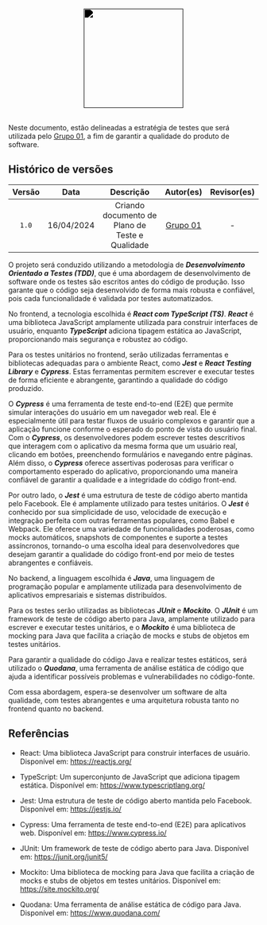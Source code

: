 <br/>

<div style="display: flex; flex-direction: column; justify-content: center; align-items:center;">
    <img src="https://dansousamelo.github.io/RQ_ISP/assets/backlog/BACKLOG-ICON.png" width="200" height="200" style="filter: brightness(0%);"ss />
</div>

<br/>

Neste documento, estão delineadas a estratégia de testes que será utilizada pelo [Grupo 01](/grupos/grupo_01?id=integrantes-do-grupo), a fim de garantir a qualidade do produto de software.

## Histórico de versões

| Versão |    Data    |              Descrição               |                      Autor(es)                       | Revisor(es) |
| :----: | :--------: | :----------------------------------: | :--------------------------------------------------: | :---------: |
| `1.0`  | 16/04/2024 | Criando documento de Plano de Teste e Qualidade | [Grupo 01](/grupos/grupo_01?id=integrantes-do-grupo) |      -      |

O projeto será conduzido utilizando a metodologia de **_Desenvolvimento Orientado a Testes (TDD)_**, que é uma abordagem de desenvolvimento de software onde os testes são escritos antes do código de produção. Isso garante que o código seja desenvolvido de forma mais robusta e confiável, pois cada funcionalidade é validada por testes automatizados.

No frontend, a tecnologia escolhida é **_React com TypeScript (TS)_**. **_React_** é uma biblioteca JavaScript amplamente utilizada para construir interfaces de usuário, enquanto **_TypeScript_** adiciona tipagem estática ao JavaScript, proporcionando mais segurança e robustez ao código.

Para os testes unitários no frontend, serão utilizadas ferramentas e bibliotecas adequadas para o ambiente React, como **_Jest_** e **_React Testing Library_** e **_Cypress_**. Estas ferramentas permitem escrever e executar testes de forma eficiente e abrangente, garantindo a qualidade do código produzido.

O **_Cypress_** é uma ferramenta de teste end-to-end (E2E) que permite simular interações do usuário em um navegador web real. Ele é especialmente útil para testar fluxos de usuário complexos e garantir que a aplicação funcione conforme o esperado do ponto de vista do usuário final. Com o **_Cypress_**, os desenvolvedores podem escrever testes descritivos que interagem com o aplicativo da mesma forma que um usuário real, clicando em botões, preenchendo formulários e navegando entre páginas. Além disso, o **_Cypress_** oferece assertivas poderosas para verificar o comportamento esperado do aplicativo, proporcionando uma maneira confiável de garantir a qualidade e a integridade do código front-end.

Por outro lado, o **_Jest_** é uma estrutura de teste de código aberto mantida pelo Facebook. Ele é amplamente utilizado para testes unitários. O **_Jest_** é conhecido por sua simplicidade de uso, velocidade de execução e integração perfeita com outras ferramentas populares, como Babel e Webpack. Ele oferece uma variedade de funcionalidades poderosas, como mocks automáticos, snapshots de componentes e suporte a testes assíncronos, tornando-o uma escolha ideal para desenvolvedores que desejam garantir a qualidade do código front-end por meio de testes abrangentes e confiáveis.

No backend, a linguagem escolhida é **_Java_**, uma linguagem de programação popular e amplamente utilizada para desenvolvimento de aplicativos empresariais e sistemas distribuídos.

Para os testes serão utilizadas as bibliotecas **_JUnit_** e **_Mockito_**. O **_JUnit_** é um framework de teste de código aberto para Java, amplamente utilizado para escrever e executar testes unitários, e o **_Mockito_** é uma biblioteca de mocking para Java que facilita a criação de mocks e stubs de objetos em testes unitários.

Para garantir a qualidade do código Java e realizar testes estáticos, será utilizado o **_Quodana_**, uma ferramenta de análise estática de código que ajuda a identificar possíveis problemas e vulnerabilidades no código-fonte.

Com essa abordagem, espera-se desenvolver um software de alta qualidade, com testes abrangentes e uma arquitetura robusta tanto no frontend quanto no backend.


## Referências

- React: Uma biblioteca JavaScript para construir interfaces de usuário. Disponível em: https://reactjs.org/

- TypeScript: Um superconjunto de JavaScript que adiciona tipagem estática. Disponível em: https://www.typescriptlang.org/

- Jest: Uma estrutura de teste de código aberto mantida pelo Facebook. Disponível em: https://jestjs.io/

- Cypress: Uma ferramenta de teste end-to-end (E2E) para aplicativos web. Disponível em: https://www.cypress.io/

- JUnit: Um framework de teste de código aberto para Java. Disponível em: https://junit.org/junit5/

- Mockito: Uma biblioteca de mocking para Java que facilita a criação de mocks e stubs de objetos em testes unitários. Disponível em: https://site.mockito.org/

- Quodana: Uma ferramenta de análise estática de código para Java. Disponível em: https://www.quodana.com/
